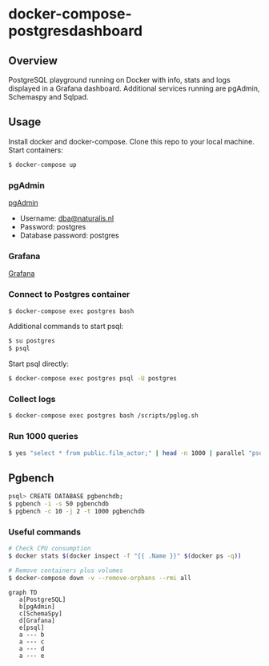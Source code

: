 # docker-compose-postgresdashboard


## Overview
PostgreSQL playground running on Docker with info, stats and logs displayed in a Grafana dashboard. Additional services running are pgAdmin, Schemaspy and Sqlpad.

## Usage
Install docker and docker-compose. Clone this repo to your local machine. Start containers:

```sh
$ docker-compose up
```

### pgAdmin

[pgAdmin](http://pgadmin.docker.localhost)

- Username: dba@naturalis.nl
- Password: postgres
- Database password: postgres


### Grafana

[Grafana](http://grafana.docker.localhost)

### Connect to Postgres container
```sh
$ docker-compose exec postgres bash
```
Additional commands to start psql:
```sh
$ su postgres
$ psql
```
Start psql directly:
```sh
$ docker-compose exec postgres psql -U postgres
```
### Collect logs
```sh
$ docker-compose exec postgres bash /scripts/pglog.sh
```

### Run 1000 queries
```sh
$ yes "select * from public.film_actor;" | head -n 1000 | parallel "psql -U postgres -d sakila -c {1}"
```

## Pgbench
```sh
psql> CREATE DATABASE pgbenchdb;
$ pgbench -i -s 50 pgbenchdb
$ pgbench -c 10 -j 2 -t 1000 pgbenchdb
```

### Useful commands
```bash
# Check CPU consumption
$ docker stats $(docker inspect -f "{{ .Name }}" $(docker ps -q))

# Remove containers plus volumes
$ docker-compose down -v --remove-orphans --rmi all
```

```mermaid
graph TD
   a[PostgreSQL]
   b[pgAdmin]
   c[SchemaSpy]
   d[Grafana]
   e[psql]
   a --- b
   a --- c
   a --- d
   a --- e
```

